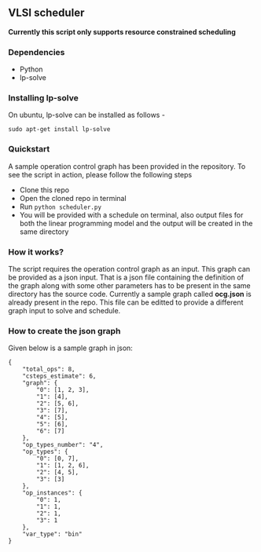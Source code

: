## VLSI scheduler

**Currently this script only supports resource constrained scheduling**

### Dependencies
- Python
- lp-solve

### Installing lp-solve
On ubuntu, lp-solve can be installed as follows - 

``` sudo apt-get install lp-solve ```

### Quickstart
A sample operation control graph has been provided in the repository.
To see the script in action, please follow the following steps
- Clone this repo
- Open the cloned repo in terminal
- Run ``` python scheduler.py ```
- You will be provided with a schedule on terminal, also output files for both the linear programming model
  and the output will be created in the same directory
  
### How it works?
The script requires the operation control graph as an input. This graph can be provided as a json input. That is
a json file containing the definition of the graph along with some other parameters has to be present in 
the same directory has the source code. Currently a sample graph called **ocg.json** is already present in the repo.
This file can be editted to provide a different graph input to solve and schedule.

### How to create the json graph
Given below is a sample graph in json:

```
{
	"total_ops": 8,
	"csteps_estimate": 6,
	"graph": {
		"0": [1, 2, 3],
		"1": [4],
		"2": [5, 6],
		"3": [7],
		"4": [5],
		"5": [6],
		"6": [7]
	},
	"op_types_number": "4",
	"op_types": {
		"0": [0, 7],
		"1": [1, 2, 6],
		"2": [4, 5],
		"3": [3]
	},
	"op_instances": {
		"0": 1,
		"1": 1,
		"2": 1,
		"3": 1
	},
	"var_type": "bin"
}

```
